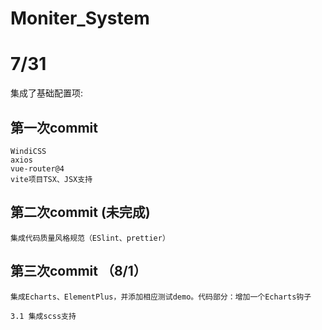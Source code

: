 # Moniter_System

# 7/31
集成了基础配置项:
## 第一次commit
    WindiCSS
    axios
    vue-router@4
    vite项目TSX、JSX支持
## 第二次commit (未完成)
    集成代码质量风格规范（ESlint、prettier）
    
## 第三次commit （8/1）
    集成Echarts、ElementPlus，并添加相应测试demo。代码部分：增加一个Echarts钩子

    3.1 集成scss支持